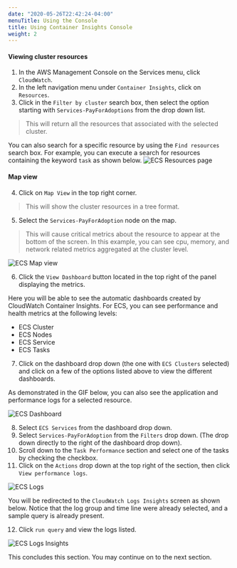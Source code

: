 ```yaml
---
date: "2020-05-26T22:42:24-04:00"
menuTitle: Using the Console
title: Using Container Insights Console
weight: 2
---
```


#### Viewing cluster resources
1. In the AWS Management Console on the Services menu, click `CloudWatch`.
2. In the left navigation menu under `Container Insights`, click on `Resources`.
3. Click in the `Filter by cluster` search box, then select the option starting with `Services-PayForAdoptions` from the drop down list.

> This will return all the resources that associated with the selected cluster.


You can also search for a specific resource by using the `Find resources` search box. For example, you can execute a search for resources containing the keyword `task` as shown below.
![ECS Resources page](/images/containerinsights/ecs12.png?classes=shadow)

#### Map view
4. Click on `Map View` in the top right corner.

> This will show the cluster resources in a tree format.

5. Select the  `Services-PayForAdoption` node on the map.

> This will cause critical metrics about the resource to appear at the bottom of the screen. In this example, you can see cpu, memory, and network related metrics aggregated at the cluster level.


![ECS Map view](/images/containerinsights/ecs3.png?classes=shadow)

6. Click the `View Dashboard` button located in the top right of the panel displaying the metrics.

Here you will be able to see the automatic dashboards created by CloudWatch Container Insights. For ECS, you can see performance and health metrics at the following levels:

- ECS Cluster
- ECS Nodes
- ECS Service
- ECS Tasks

7. Click on the dashboard drop down (the one with `ECS Clusters` selected) and click on a few of the options listed above to view the different dashboards.

As demonstrated in the GIF below, you can also see the application and performance logs for a selected resource.

![ECS Dashboard](/images/containerinsights/ecs4.gif?classes=shadow)

8. Select `ECS Services` from the dashboard drop down.
9. Select `Services-PayForAdoption` from the `Filters` drop down. (The drop down directly to the right of the dashboard drop down).
10. Scroll down to the `Task Performance` section and select one of the tasks by checking the checkbox. 
11. Click on the `Actions` drop down at the top right of the section, then click `View performance logs`.

![ECS Logs](/images/containerinsights/ecs5.png?classes=shadow)

You will be redirected to the `CloudWatch Logs Insights` screen as shown below. Notice that the log group and time line were already selected, and a sample query is already present.

12. Click `run query` and view the logs listed.

![ECS Logs Insights](/images/containerinsights/ecs6.png?classes=shadow)

This concludes this section. You may continue on to the next section.
